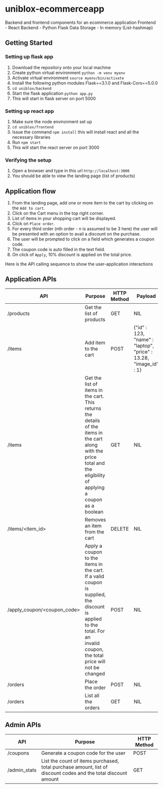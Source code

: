# uniblox-ecommerceapp
Backend and frontend components for an ecommerce application
Frontend - React 
Backend - Python Flask 
Data Storage - In memory (List-hashmap)

## Getting Started

### Setting up flask app  

1. Download the repository onto your local machine
2. Create python virtual environment `python -m venv myenv`
3. Activate virtual environment `source myenv/bin/activate`
4. Install the following python modules Flask==3.1.0 and Flask-Cors==5.0.0
5. `cd uniblox/backend`
6. Start the flask application `python app.py`
7. This will start in flask server on port 5000

### Setting up react app

1. Make sure the node environment set up
2. `cd uniblox/frontend`
3. Issue the command `npm install` this will install react and all the necessary libraries
4. Run `npm start`
5. This will start the react server on port 3000

### Verifying the setup

1. Open a browser and type in this url `http://localhost:3000`
2. You should be able to view the landing page (list of products)

## Application flow 

1. From the landing page, add one or more item to the cart by clicking on the `Add to cart`.
2. Click on the Cart menu in the top right corner.
3. List of items in your shopping cart will be displayed.
4. Click on `Place order`.
5. For every third order (nth order - n is assumed to be 3 here) the user will be presented with an option to avail a discount on the purchase.
6. The user will be prompted to click on a field which generates a coupon code.
7. The coupon code is auto filled in the text field.
8. On click of `Apply`, 10% discount is applied on the total price.


Here is the API calling sequence to show the user-application interactions
## Application APIs 

| API | Purpose | HTTP Method | Payload |
| --- | ------- | ----------- | ------- |
| /products | Get the list of products | GET | NIL |
| /items | Add item to the cart | POST | {"id" : 123, "name" : "laptop", "price" : 13.28, "image_id" : 1} |
| /items | Get the list of items in the cart. This returns the details of the items in the cart along with the price total and the eligibility of applying a coupon as a boolean | GET | NIL |
| /items/<item_id> | Removes an item from the cart | DELETE | NIL |
| /apply_coupon/<coupon_code> | Apply a coupon to the items in the cart. If a valid coupon is supplied, the discount is applied to the total. For an invalid coupon, the total price will not be changed | POST | NIL |
| /orders | Place the order | POST | NIL |
| /orders | List all the orders | GET | NIL |


## Admin APIs

| API | Purpose | HTTP Method | 
| --- | ------- | ----------- |
| /coupons | Generate a coupon code for the user | POST |
| /admin_stats | List the count of items purchased, total purchase amount, list of discount codes and the total discount amount | GET |


